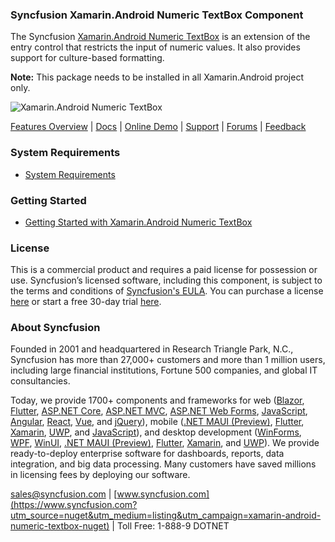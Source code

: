 ### Syncfusion Xamarin.Android Numeric TextBox Component
The Syncfusion [Xamarin.Android Numeric TextBox](https://www.syncfusion.com/xamarin-android-ui-controls/numeric-textbox?utm_source=nuget&utm_medium=listing&utm_campaign=xamarin-android-numeric-textbox-nuget) is an extension of the entry control that restricts the input of numeric values. It also provides support for culture-based formatting.

**Note:** This package needs to be installed in all Xamarin.Android project only.

![Xamarin.Android Numeric TextBox ](https://cdn.syncfusion.com/nuget-readme/xamarin/xamarin_android_numerictextbox.png)
	
[Features Overview](https://www.syncfusion.com/xamarin-android-ui-controls/numeric-textbox?utm_source=nuget&utm_medium=listing&utm_campaign=xamarin-android-numeric-textbox-nuget) | [Docs](https://help.syncfusion.com/xamarin-android/sfnumerictextbox/getting-started?utm_source=nuget&utm_medium=listing&utm_campaign=xamarin-android-numeric-textbox-nuget) | [Online Demo](https://github.com/syncfusion/xamarin-demos?utm_source=nuget&utm_medium=listing&utm_campaign=xamarin-android-numeric-textbox-nuget) | [Support](https://www.syncfusion.com/support/directtrac/incidents/newincident?utm_source=nuget&utm_medium=listing&utm_campaign=xamarin-android-numeric-textbox-nuget) | [Forums](https://www.syncfusion.com/forums/xamarin.android?utm_source=nuget&utm_medium=listing&utm_campaign=xamarin-android-numeric-textbox-nuget) | [Feedback](https://www.syncfusion.com/feedback/xamarin-android?utm_source=nuget&utm_medium=listing&utm_campaign=xamarin-android-numeric-textbox-nuget)

### System Requirements

* [System Requirements](https://help.syncfusion.com/xamarin-android/installation-and-upgrade/system-requirements?utm_source=nuget&utm_medium=listing&utm_campaign=xamarin-android-numeric-textbox-nuget)
	
### Getting Started

* [Getting Started with Xamarin.Android Numeric TextBox ](https://help.syncfusion.com/xamarin-android/sfnumerictextbox/getting-started?utm_source=nuget&utm_medium=listing&utm_campaign=xamarin-android-numeric-textbox-nuget)

### License

This is a commercial product and requires a paid license for possession or use. Syncfusion’s licensed software, including this component, is subject to the terms and conditions of [Syncfusion's EULA](https://www.syncfusion.com/eula/es/?utm_source=nuget&utm_medium=listing&utm_campaign=xamarin-android-numeric-textbox-nuget). You can purchase a license [here](https://www.syncfusion.com/sales/products?utm_source=nuget&utm_medium=listing&utm_campaign=xamarin-android-numeric-textbox-nuget) or start a free 30-day trial [here](https://www.syncfusion.com/account/manage-trials/start-trials?utm_source=nuget&utm_medium=listing&utm_campaign=xamarin-android-numeric-textbox-nuget).

### About Syncfusion

Founded in 2001 and headquartered in Research Triangle Park, N.C., Syncfusion has more than 27,000+ customers and more than 1 million users, including large financial institutions, Fortune 500 companies, and global IT consultancies.
 
Today, we provide 1700+ components and frameworks for web ([Blazor](https://www.syncfusion.com/blazor-components?utm_source=nuget&utm_medium=listing&utm_campaign=xamarin-android-numeric-textbox-nuget), [Flutter](https://www.syncfusion.com/flutter-widgets?utm_source=nuget&utm_medium=listing&utm_campaign=xamarin-android-numeric-textbox-nuget), [ASP.NET Core](https://www.syncfusion.com/aspnet-core-ui-controls?utm_source=nuget&utm_medium=listing&utm_campaign=xamarin-android-numeric-textbox-nuget), [ASP.NET MVC](https://www.syncfusion.com/aspnet-mvc-ui-controls?utm_source=nuget&utm_medium=listing&utm_campaign=xamarin-android-numeric-textbox-nuget), [ASP.NET Web Forms](https://www.syncfusion.com/jquery/aspnet-webforms-ui-controls?utm_source=nuget&utm_medium=listing&utm_campaign=xamarin-android-numeric-textbox-nuget), [JavaScript](https://www.syncfusion.com/javascript-ui-controls?utm_source=nuget&utm_medium=listing&utm_campaign=xamarin-android-numeric-textbox-nuget), [Angular](https://www.syncfusion.com/angular-ui-components?utm_source=nuget&utm_medium=listing&utm_campaign=xamarin-android-numeric-textbox-nuget), [React](https://www.syncfusion.com/react-ui-components?utm_source=nuget&utm_medium=listing&utm_campaign=xamarin-android-numeric-textbox-nuget), [Vue](https://www.syncfusion.com/vue-ui-components?utm_source=nuget&utm_medium=listing&utm_campaign=xamarin-android-numeric-textbox-nuget), and [jQuery](https://www.syncfusion.com/jquery-ui-widgets?utm_source=nuget&utm_medium=listing&utm_campaign=xamarin-android-numeric-textbox-nuget)), mobile ([.NET MAUI (Preview)](https://www.syncfusion.com/maui-controls?utm_source=nuget&utm_medium=listing&utm_campaign=xamarin-android-numeric-textbox-nuget), [Flutter](https://www.syncfusion.com/flutter-widgets?utm_source=nuget&utm_medium=listing&utm_campaign=xamarin-android-numeric-textbox-nuget), [Xamarin](https://www.syncfusion.com/xamarin-ui-controls?utm_source=nuget&utm_medium=listing&utm_campaign=xamarin-android-numeric-textbox-nuget), [UWP](https://www.syncfusion.com/uwp-ui-controls?utm_source=nuget&utm_medium=listing&utm_campaign=xamarin-android-numeric-textbox-nuget), and [JavaScript](https://www.syncfusion.com/javascript-ui-controls?utm_source=nuget&utm_medium=listing&utm_campaign=xamarin-android-numeric-textbox-nuget)), and desktop development ([WinForms](https://www.syncfusion.com/winforms-ui-controls?utm_source=nuget&utm_medium=listing&utm_campaign=xamarin-android-numeric-textbox-nuget), [WPF](https://www.syncfusion.com/wpf-controls?utm_source=nuget&utm_medium=listing&utm_campaign=xamarin-android-numeric-textbox-nuget), [WinUI](https://www.syncfusion.com/winui-controls?utm_source=nuget&utm_medium=listing&utm_campaign=xamarin-android-numeric-textbox-nuget), [.NET MAUI (Preview)](https://www.syncfusion.com/maui-controls?utm_source=nuget&utm_medium=listing&utm_campaign=xamarin-android-numeric-textbox-nuget), [Flutter](https://www.syncfusion.com/flutter-widgets?utm_source=nuget&utm_medium=listing&utm_campaign=xamarin-android-numeric-textbox-nuget), [Xamarin](https://www.syncfusion.com/xamarin-ui-controls?utm_source=nuget&utm_medium=listing&utm_campaign=xamarin-android-numeric-textbox-nuget), and [UWP](https://www.syncfusion.com/uwp-ui-controls?utm_source=nuget&utm_medium=listing&utm_campaign=xamarin-android-numeric-textbox-nuget)). We provide ready-to-deploy enterprise software for dashboards, reports, data integration, and big data processing. Many customers have saved millions in licensing fees by deploying our software.

[sales@syncfusion.com](mailto:sales@syncfusion.com?Subject=Syncfusion%20Xamarin.Android%20Numeric%20TextBox-%20NuGet) | [www.syncfusion.com](https://www.syncfusion.com?utm_source=nuget&utm_medium=listing&utm_campaign=xamarin-android-numeric-textbox-nuget) | Toll Free: 1-888-9 DOTNET


     
